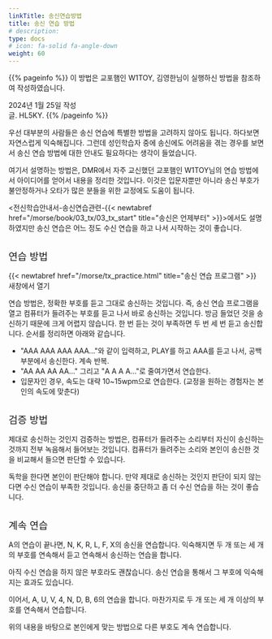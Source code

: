 ```yaml
---
linkTitle: 송신연습방법
title: 송신 연습 방법
# description: 
type: docs
# icon: fa-solid fa-angle-down
weight: 60
---
```


{{% pageinfo %}}
 이 방법은 교포햄인 W1TOY, 김영한님이 실행하신 방법을 참조하여 작성하였습니다.

2024년 1월 25일 작성<br>
글. HL5KY.
{{% /pageinfo %}}

우선 대부분의 사람들은 송신 연습에 특별한 방법을 고려하지 않아도 됩니다. 하다보면 자연스럽게 익숙해집니다. 그런데 성인학습자 중에 송신에도 어려움을 겪는 경우를 보면서 송신 연습 방법에 대한 안내도 필요하다는 생각이 들었습니다.

여기서 설명하는 방법은, DMR에서 자주 교신했던 교포햄인 W1TOY님의 연습 방법에서 아이디어를 얻어서 내용을 정리한 것입니다. 이것은 입문자뿐만 아니라 송신 부호가 불안정하거나 오타가 많은 분들을 위한 교정에도 도움이 됩니다.

<전신학습안내서-송신연습관련-{{< newtabref href="/morse/book/03_tx/03_tx_start" title="송신은 언제부터" >}}>에서도 설명하였지만 송신 연습은 어느 정도 수신 연습을 하고 나서 시작하는 것이 좋습니다.
<br><br>

<span style="font-size:140%">연습 방법</span>

{{< newtabref href="/morse/tx_practice.html" title="송신 연습 프로그램" >}} 새창에서 열기

연습 방법은, 정확한 부호를 듣고 그대로 송신하는 것입니다. 즉, 송신 연습 프로그램을 열고 컴퓨터가 들려주는 부호를 듣고 나서 바로 송신하는 것입니다. 방금 들었던 것을 송신하기 때문에 크게 어렵지 않습니다. 한 번 듣는 것이 부족하면 두 번 세 번 듣고 송신합니다. 순서를 정리하면 아래와 같습니다.

- "AAA  AAA  AAA  AAA..."와 같이 입력하고, PLAY를 하고 AAA를 듣고 나서, 공백 부분에서 송신한다. 계속 반복.
- "AA  AA  AA  AA..." 그리고 "A  A  A  A..."로 줄여가면서 연습한다.
- 입문자인 경우, 속도는 대략 10~15wpm으로 연습한다. (교정을 원하는 경험자는 본인의 속도에 맞춘다)
<br><br>

<span style="font-size:140%">검증 방법</span>

제대로 송신하는 것인지 검증하는 방법은, 컴퓨터가 들려주는 소리부터 자신이 송신하는 것까지 전부 녹음해서 들어보는 것입니다. 컴퓨터가 들려주는 소리와 본인이 송신한 것을 비교해서 들으면 판단할 수 있습니다.

독학을 한다면 본인이 판단해야 합니다. 만약 제대로 송신하는 것인지 판단이 되지 않는다면 수신 연습이 부족한 것입니다. 송신을 중단하고 좀 더 수신 연습을 하는 것이 좋습니다.
<br><br>

<span style="font-size:140%">계속 연습</span>

A의 연습이 끝나면, N, K, R, L, F, X의 송신을 연습합니다. 익숙해지면 두 개 또는 세 개의 부호를 연속해서 듣고 연속해서 송신하는 연습을 합니다.

아직 수신 연습을 하지 않은 부호라도 괜찮습니다. 송신 연습을 통해서 그 부호에 익숙해지는 효과도 있습니다.

이어서, A, U, V, 4, N, D, B, 6의 연습을 합니다. 마찬가지로 두 개 또는 세 개 이상의 부호를 연속해서 연습합니다.

위의 내용을 바탕으로 본인에게 맞는 방법으로 다른 부호도 계속 연습합니다.

